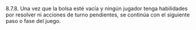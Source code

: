 8.7.8. Una vez que la bolsa esté vacía y ningún jugador tenga habilidades por resolver ni acciones de turno pendientes, se continúa con el siguiente paso o fase del juego.